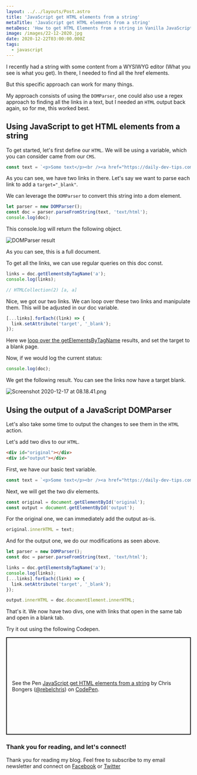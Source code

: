 ```yaml
---
layout: ../../layouts/Post.astro
title: 'JavaScript get HTML elements from a string'
metaTitle: 'JavaScript get HTML elements from a string'
metaDesc: 'How to get HTML Elements from a string in Vanilla JavaScript'
image: /images/22-12-2020.jpg
date: 2020-12-22T03:00:00.000Z
tags:
  - javascript
---
```


I recently had a string with some content from a WYSIWYG editor (What you see is what you get). In there, I needed to find all the href elements.

But this specific approach can work for many things.

My approach consists of using the `DOMParser`, one could also use a regex approach to finding all the links in a text, but I needed an `HTML` output back again, so for me, this worked best.

## Using JavaScript to get HTML elements from a string

To get started, let's first define our `HTML`.
We will be using a variable, which you can consider came from our `CMS`.

```js
const text = `<p>Some text</p><br /><a href="https://daily-dev-tips.com/">My website</a><hr /><a href="https://google.com">Another link</a>`;
```

As you can see, we have two links in there. Let's say we want to parse each link to add a `target="_blank"`.

We can leverage the `DOMParser` to convert this string into a dom element.

```js
let parser = new DOMParser();
const doc = parser.parseFromString(text, 'text/html');
console.log(doc);
```

This console.log will return the following object.

![DOMParser result](https://cdn.hashnode.com/res/hashnode/image/upload/v1608185614501/vPK5tTm-Z.png)

As you can see, this is a full document.

To get all the links, we can use regular queries on this doc const.

```js
links = doc.getElementsByTagName('a');
console.log(links);

// HTMLCollection(2) [a, a]
```

Nice, we got our two links. We can loop over these two links and manipulate them. This will be adjusted in our doc variable.

```js
[...links].forEach((link) => {
  link.setAttribute('target', '_blank');
});
```

Here we [loop over the getElementsByTagName](https://daily-dev-tips.com/posts/javascript-loop-queryselectorall-results/) results, and set the target to a blank page.

Now, if we would log the current status:

```js
console.log(doc);
```

We get the following result. You can see the links now have a target blank.

![Screenshot 2020-12-17 at 08.18.41.png](https://cdn.hashnode.com/res/hashnode/image/upload/v1608185946881/hXS424pRM.png)

## Using the output of a JavaScript DOMParser

Let's also take some time to output the changes to see them in the `HTML` action.

Let's add two divs to our `HTML`.

```html
<div id="original"></div>
<div id="output"></div>
```

First, we have our basic text variable.

```js
const text = `<p>Some text</p><br /><a href="https://daily-dev-tips.com/">My website</a><hr /><a href="https://google.com">Another link</a>`;
```

Next, we will get the two div elements.

```js
const original = document.getElementById('original');
const output = document.getElementById('output');
```

For the original one, we can immediately add the output as-is.

```js
original.innerHTML = text;
```

And for the output one, we do our modifications as seen above.

```js
let parser = new DOMParser();
const doc = parser.parseFromString(text, 'text/html');

links = doc.getElementsByTagName('a');
console.log(links);
[...links].forEach((link) => {
  link.setAttribute('target', '_blank');
});

output.innerHTML = doc.documentElement.innerHTML;
```

That's it. We now have two divs, one with links that open in the same tab and open in a blank tab.

Try it out using the following Codepen.

<p class="codepen" data-height="265" data-theme-id="dark" data-default-tab="js,result" data-user="rebelchris" data-slug-hash="MWjmGYE" style="height: 265px; box-sizing: border-box; display: flex; align-items: center; justify-content: center; border: 2px solid; margin: 1em 0; padding: 1em;" data-pen-title="JavaScript get HTML elements from a string">
  <span>See the Pen <a href="https://codepen.io/rebelchris/pen/MWjmGYE">
  JavaScript get HTML elements from a string</a> by Chris Bongers (<a href="https://codepen.io/rebelchris">@rebelchris</a>)
  on <a href="https://codepen.io">CodePen</a>.</span>
</p>
<script async defer src="https://cpwebassets.codepen.io/assets/embed/ei.js"></script>

### Thank you for reading, and let's connect!

Thank you for reading my blog. Feel free to subscribe to my email newsletter and connect on [Facebook](https://www.facebook.com/DailyDevTipsBlog) or [Twitter](https://twitter.com/DailyDevTips1)
